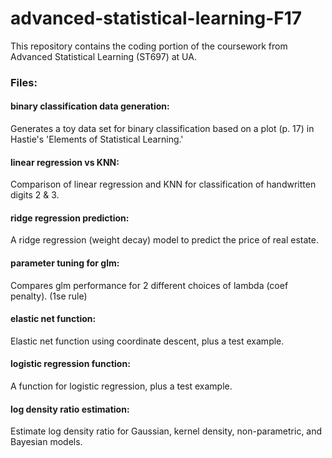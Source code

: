 # advanced-statistical-learning-F17
This repository contains the coding portion of the coursework from Advanced Statistical Learning (ST697) at UA.

### Files:

#### binary classification data generation:
Generates a toy data set for binary classification based on a plot (p. 17) in Hastie's 'Elements of Statistical Learning.'

#### linear regression vs KNN: 
Comparison of linear regression and KNN for classification of handwritten digits 2 & 3.

#### ridge regression prediction:
A ridge regression (weight decay) model to predict the price of real estate.

#### parameter tuning for glm:
Compares glm performance for 2 different choices of lambda (coef penalty). (1se rule)

#### elastic net function:
Elastic net function using coordinate descent, plus a test example.

#### logistic regression function:
A function for logistic regression, plus a test example.

#### log density ratio estimation:
Estimate log density ratio for Gaussian, kernel density, non-parametric, and Bayesian models.

